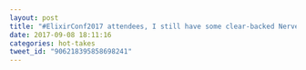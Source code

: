 ```yaml
---
layout: post
title: "#ElixirConf2017 attendees, I still have some clear-backed Nerves stickers that look great on a Mac laptop. Let me know if you want one!"
date: 2017-09-08 18:11:16
categories: hot-takes
tweet_id: "906218395858698241"
---
```



<!-- Original tweet: https://twitter.com/i/status/906218395858698241 -->